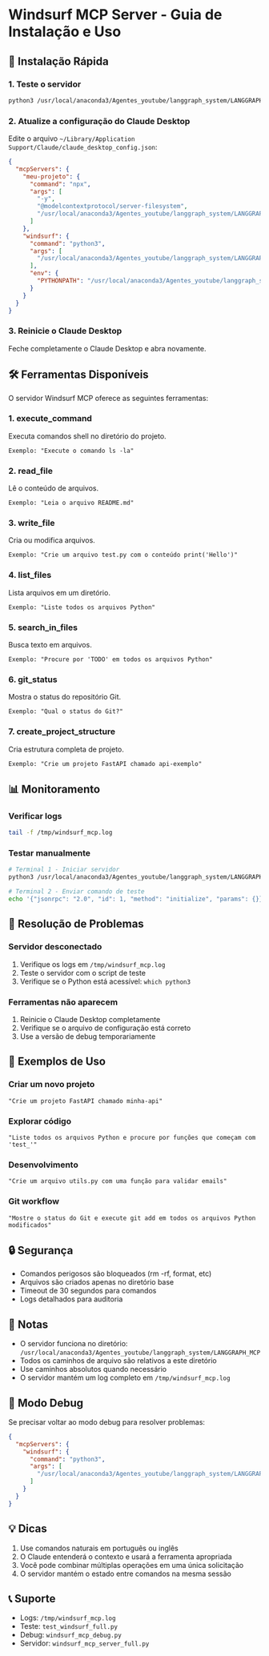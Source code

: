 # Windsurf MCP Server - Guia de Instalação e Uso

## 🚀 Instalação Rápida

### 1. Teste o servidor
```bash
python3 /usr/local/anaconda3/Agentes_youtube/langgraph_system/LANGGRAPH_MCP/test_windsurf_full.py
```

### 2. Atualize a configuração do Claude Desktop

Edite o arquivo `~/Library/Application Support/Claude/claude_desktop_config.json`:

```json
{
  "mcpServers": {
    "meu-projeto": {
      "command": "npx",
      "args": [
        "-y",
        "@modelcontextprotocol/server-filesystem",
        "/usr/local/anaconda3/Agentes_youtube/langgraph_system/LANGGRAPH_MCP"
      ]
    },
    "windsurf": {
      "command": "python3",
      "args": [
        "/usr/local/anaconda3/Agentes_youtube/langgraph_system/LANGGRAPH_MCP/windsurf_mcp_server_full.py"
      ],
      "env": {
        "PYTHONPATH": "/usr/local/anaconda3/Agentes_youtube/langgraph_system/LANGGRAPH_MCP"
      }
    }
  }
}
```

### 3. Reinicie o Claude Desktop

Feche completamente o Claude Desktop e abra novamente.

## 🛠️ Ferramentas Disponíveis

O servidor Windsurf MCP oferece as seguintes ferramentas:

### 1. **execute_command**
Executa comandos shell no diretório do projeto.
```
Exemplo: "Execute o comando ls -la"
```

### 2. **read_file**
Lê o conteúdo de arquivos.
```
Exemplo: "Leia o arquivo README.md"
```

### 3. **write_file**
Cria ou modifica arquivos.
```
Exemplo: "Crie um arquivo test.py com o conteúdo print('Hello')"
```

### 4. **list_files**
Lista arquivos em um diretório.
```
Exemplo: "Liste todos os arquivos Python"
```

### 5. **search_in_files**
Busca texto em arquivos.
```
Exemplo: "Procure por 'TODO' em todos os arquivos Python"
```

### 6. **git_status**
Mostra o status do repositório Git.
```
Exemplo: "Qual o status do Git?"
```

### 7. **create_project_structure**
Cria estrutura completa de projeto.
```
Exemplo: "Crie um projeto FastAPI chamado api-exemplo"
```

## 📊 Monitoramento

### Verificar logs
```bash
tail -f /tmp/windsurf_mcp.log
```

### Testar manualmente
```bash
# Terminal 1 - Iniciar servidor
python3 /usr/local/anaconda3/Agentes_youtube/langgraph_system/LANGGRAPH_MCP/windsurf_mcp_server_full.py

# Terminal 2 - Enviar comando de teste
echo '{"jsonrpc": "2.0", "id": 1, "method": "initialize", "params": {}}' | python3 /usr/local/anaconda3/Agentes_youtube/langgraph_system/LANGGRAPH_MCP/windsurf_mcp_server_full.py
```

## 🐛 Resolução de Problemas

### Servidor desconectado
1. Verifique os logs em `/tmp/windsurf_mcp.log`
2. Teste o servidor com o script de teste
3. Verifique se o Python está acessível: `which python3`

### Ferramentas não aparecem
1. Reinicie o Claude Desktop completamente
2. Verifique se o arquivo de configuração está correto
3. Use a versão de debug temporariamente

## 🎯 Exemplos de Uso

### Criar um novo projeto
```
"Crie um projeto FastAPI chamado minha-api"
```

### Explorar código
```
"Liste todos os arquivos Python e procure por funções que começam com 'test_'"
```

### Desenvolvimento
```
"Crie um arquivo utils.py com uma função para validar emails"
```

### Git workflow
```
"Mostre o status do Git e execute git add em todos os arquivos Python modificados"
```

## 🔒 Segurança

- Comandos perigosos são bloqueados (rm -rf, format, etc)
- Arquivos são criados apenas no diretório base
- Timeout de 30 segundos para comandos
- Logs detalhados para auditoria

## 📝 Notas

- O servidor funciona no diretório: `/usr/local/anaconda3/Agentes_youtube/langgraph_system/LANGGRAPH_MCP`
- Todos os caminhos de arquivo são relativos a este diretório
- Use caminhos absolutos quando necessário
- O servidor mantém um log completo em `/tmp/windsurf_mcp.log`

## 🚨 Modo Debug

Se precisar voltar ao modo debug para resolver problemas:

```json
{
  "mcpServers": {
    "windsurf": {
      "command": "python3",
      "args": [
        "/usr/local/anaconda3/Agentes_youtube/langgraph_system/LANGGRAPH_MCP/windsurf_mcp_debug.py"
      ]
    }
  }
}
```

## 💡 Dicas

1. Use comandos naturais em português ou inglês
2. O Claude entenderá o contexto e usará a ferramenta apropriada
3. Você pode combinar múltiplas operações em uma única solicitação
4. O servidor mantém o estado entre comandos na mesma sessão

## 📞 Suporte

- Logs: `/tmp/windsurf_mcp.log`
- Teste: `test_windsurf_full.py`
- Debug: `windsurf_mcp_debug.py`
- Servidor: `windsurf_mcp_server_full.py`

